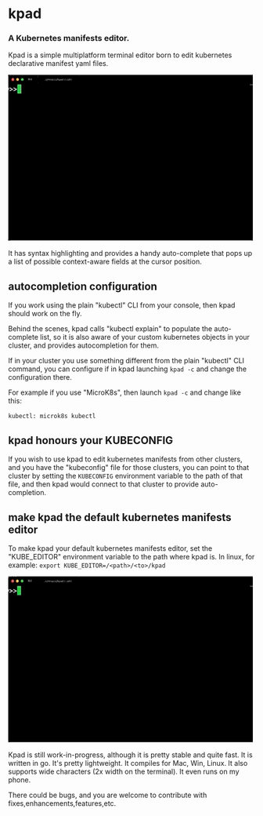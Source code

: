 # kpad

### A Kubernetes manifests editor.

Kpad is a simple multiplatform terminal editor born to edit kubernetes declarative manifest yaml files.

![Screenshot](res/preview.gif)

It has syntax highlighting and provides a handy auto-complete that pops up a list of possible context-aware fields at the cursor position.


## autocompletion configuration

If you work using the plain "kubectl" CLI from your console, then kpad should work on the fly.

Behind the scenes, kpad calls "kubectl explain" to populate the auto-complete list, so it is also aware of your custom kubernetes objects in your cluster, and provides autocompletion for them.

If in your cluster you use something different from the plain "kubectl" CLI command, you can configure if in kpad launching `kpad -c` and change the configuration there.

For example if you use "MicroK8s", then launch `kpad -c` and change like this:
```
kubectl: microk8s kubectl
```

## kpad honours your KUBECONFIG
If you wish to use kpad to edit kubernetes manifests from other clusters, and you have the "kubeconfig" file for those clusters, you can point to that cluster by setting the `KUBECONFIG` environment variable to the path of that file, and then kpad would connect to that cluster to provide auto-completion. 


## make kpad the default kubernetes manifests editor

To make kpad your default kubernetes manifests editor, set the "KUBE_EDITOR" environment variable to the path where kpad is.
In linux, for example:
`export KUBE_EDITOR=/<path>/<to>/kpad`

![Screenshot](res/preview-edit.gif)


Kpad is still work-in-progress, although it is pretty stable and quite fast.
It is written in go. 
It's pretty lightweight.
It compiles for Mac, Win, Linux.
It also supports wide characters (2x width on the terminal).
It even runs on my phone.

There could be bugs, and you are welcome to contribute with fixes,enhancements,features,etc.


